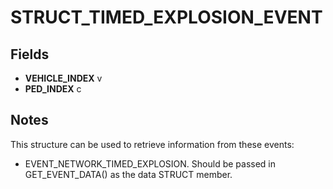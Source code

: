 # STRUCT_TIMED_EXPLOSION_EVENT

## Fields
* **VEHICLE_INDEX** v
* **PED_INDEX** c

## Notes
This structure can be used to retrieve information from these events:
- EVENT_NETWORK_TIMED_EXPLOSION.
Should be passed in GET_EVENT_DATA() as the data STRUCT member.